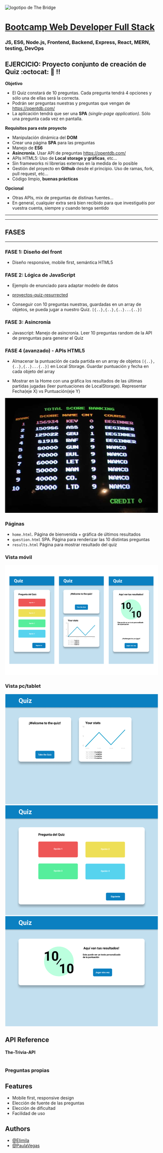 ![logotipo de The Bridge](https://user-images.githubusercontent.com/27650532/77754601-e8365180-702b-11ea-8bed-5bc14a43f869.png 'logotipo de The Bridge')

# [Bootcamp Web Developer Full Stack](https://www.thebridge.tech/bootcamps/bootcamp-fullstack-developer/)

### JS, ES6, Node.js, Frontend, Backend, Express, React, MERN, testing, DevOps

## EJERCICIO: Proyecto conjunto de creación de Quiz :octocat: :loudspeaker: :bangbang:

**Objetivo**

-   El Quiz constará de 10 preguntas. Cada pregunta tendrá 4 opciones y sólo una de ellas será la correcta.
-   Podrán ser preguntas nuestras y preguntas que vengan de https://opentdb.com/
-   La aplicación tendrá que ser una **SPA** _(single-page application)_. Sólo una pregunta cada vez en pantalla.

**Requisitos para este proyecto**

-   Manipulación dinámica del **DOM**
-   Crear una página **SPA** para las preguntas
-   Manejo de **ES6**
-   **Asincronía**. Usar API de preguntas https://opentdb.com/
-   APIs HTML5: Uso de **Local storage y gráficas**, etc...
-   Sin frameworks ni librerias externas en la medida de lo posible
-   Gestión del proyecto en **Github** desde el principio. Uso de ramas, fork, pull request, etc...
-   Código limpio, **buenas prácticas**

**Opcional**

-   Otras APIs, mix de preguntas de distinas fuentes...
-   En general, cualquier extra será bien recibido para que investiguéis por vuestra cuenta, siempre y cuando tenga sentido

---

---

## FASES

---

### FASE 1: Diseño del front

-   Diseño responsive, mobile first, semántica HTML5

### FASE 2: Lógica de JavaScript

-   Ejemplo de enunciado para adaptar modelo de datos
-   [proyectos-quiz-resurrected](https://github.com/TheBridge-FullStackDeveloper/proyectos-quiz-resurrected)

-   Conseguir con 10 preguntas nuestras, guardadas en un array de objetos, se pueda jugar a nuestro Quiz. `[{..},{..},{..}...{..}]`

### FASE 3: Asincronía

-   Javascript: Manejo de asincronía. Leer 10 preguntas random de la API de prenguntas para generar el Quiz

### FASE 4 (avanzado) - APIs HTML5

-   Almacenar la puntuación de cada partida en un array de objetos `[{..},{..},{..}...{..}]` en Local Storage. Guardar puntuación y fecha en cada objeto del array

-   Mostrar en la Home con una gráfica los resultados de las últimas partidas jugadas (leer puntuaciones de LocalStorage). Representar Fecha(eje X) vs Puntuación(eje Y)

![Logo](./assets/ranking.jpeg)

### Páginas

-   `home.html`. Página de bienvenida + gráfica de últimos resultados
-   `question.html` SPA. Página para renderizar las 10 distintas preguntas
-   `results.html` Página para mostrar resultado del quiz

### Vista móvil

![Logo](./assets/mobile.png)

### Vista pc/tablet

![Logo](./assets/home.png)
![Logo](./assets/quiz.png)
![Logo](./assets/results.png)

## API Reference

#### The-Trivia-API

```https://the-trivia-api.com

```

### Preguntas propias

## Features

-   Mobile first, responsive design
-   Elección de fuente de las preguntas
-   Elección de dificultad
-   Facilidad de uso

## Authors

-   [@Elimila](https://www.github.com/elimila)
-   [@PaulaVegas](https://www.github.com/PaulaVegas)
